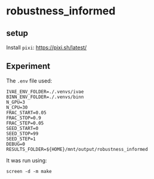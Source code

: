 # robustness_informed


## setup

Install `pixi`: https://pixi.sh/latest/

## Experiment

The `.env` file used:

```
IVAE_ENV_FOLDER=./.venvs/ivae
BINN_ENV_FOLDER=./.venvs/binn
N_GPU=3
N_CPU=30
FRAC_START=0.05
FRAC_STOP=0.9
FRAC_STEP=0.05
SEED_START=0
SEED_STOP=99
SEED_STEP=1
DEBUG=0
RESULTS_FOLDER=${HOME}/mnt/output/robustness_informed
```

It was run using:
```
screen -d -m make
```
